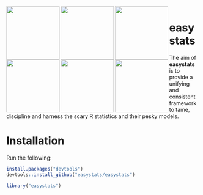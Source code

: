 <img src='https://github.com/easystats/insight/blob/master/man/figures/logo.png' align="left" height="139" />
<img src='https://github.com/easystats/bayestestR/blob/master/man/figures/logo.png' align="left" height="139" />
<img src='https://github.com/easystats/parameters/blob/master/man/figures/logo.png' align="left" height="139" />
<img src='https://github.com/easystats/performance/blob/master/man/figures/logo.png' align="left" height="139" />
<img src='https://github.com/easystats/correlation/blob/master/man/figures/logo.png' align="left" height="139" />
<img src='https://github.com/easystats/report/blob/master/man/figures/logo.png' align="left" height="139" />

# easystats

The aim of **easystats** is to provide a unifying and consistent framework to tame, discipline and harness the scary R statistics and their pesky models.


# Installation

Run the following:

```r
install.packages("devtools")
devtools::install_github("easystats/easystats")
```

```r
library("easystats")
```
